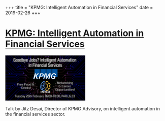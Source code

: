+++
title = "KPMG: Intelligent Automation in Financial Services"
date = 2019-02-26
+++

# [KPMG: Intelligent Automation in Financial Services](https://www.facebook.com/events/330125054267848/)

<img src = "/2018/kpmg.jpg" height=20% width=50%> 

Talk by Jitz Desai, Director of KPMG Advisory, on intelligent automation in the financial services sector.
